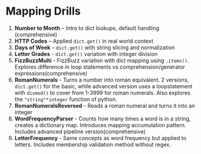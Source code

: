 # Mapping Drills

1. **Number to Month** – Intro to dict lookups, default handling (comprehensive)
2. **HTTP Codes** – Applied `dict.get()` in real world context
3. **Days of Week** – `dict.get()` with string slicing and normalization
4. **Letter Grades** - `dict.get()` variation with integer division
5. **FizzBuzzMulti** - FizzBuzz variation with dict mapping using `.items()`. Explores difference in loop statements vs comprehension/generator expressions(comprehensive)
6. **RomanNumerals** - Turns a number into roman equivalent. 2 versions, `dict.get()` for the basic, while advanced version uses a loopstatement with `divmod()` to cover from 1-3999 for roman numerals. Also explores the `"string"*integer` function of python. 
7. **RomanNumeralsReversed** - Reads a roman numeral and turns it into an integer
8. **WordFrequencyParser** - Counts how many times a word is in a string, creates a dictionary map. Introduces mapping accumulation pattern. Includes advanced pipeline version(comprehensive)
9. **LetterFrequency** - Same concepts as word frequency but applied to letters. Includes membership validation method without regex.